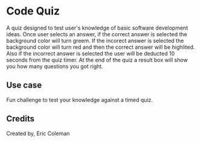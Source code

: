 # Code Quiz

A quiz designed to test user's knowledge of basic software development ideas. Once user selects an answer, if the correct answer is selected the background color will turn greem. If the incorect answer is selected the background color will turn red and then the correct answer will be highlited. Also if the incorrect answer is selected the user will be deducted 10 seconds from the quiz timer. At the end of the quiz a result box will show you how many questions you got right. 

## Use case

Fun challenge to test your knowledge against a timed quiz. 


## Credits

Created by, Eric Coleman
